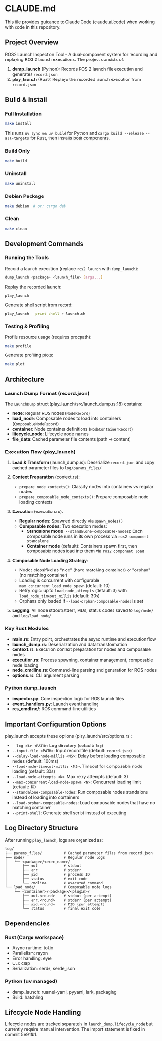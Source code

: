 # CLAUDE.md

This file provides guidance to Claude Code (claude.ai/code) when working with code in this repository.

## Project Overview

ROS2 Launch Inspection Tool - A dual-component system for recording and replaying ROS 2 launch executions. The project consists of:

1. **dump_launch** (Python): Records ROS 2 launch file execution and generates `record.json`
2. **play_launch** (Rust): Replays the recorded launch execution from `record.json`

## Build & Install

### Full Installation
```sh
make install
```
This runs `uv sync && uv build` for Python and `cargo build --release --all-targets` for Rust, then installs both components.

### Build Only
```sh
make build
```

### Uninstall
```sh
make uninstall
```

### Debian Package
```sh
make debian  # or: cargo deb
```

### Clean
```sh
make clean
```

## Development Commands

### Running the Tools

Record a launch execution (replace `ros2 launch` with `dump_launch`):
```sh
dump_launch <package> <launch_file> [args...]
```

Replay the recorded launch:
```sh
play_launch
```

Generate shell script from record:
```sh
play_launch --print-shell > launch.sh
```

### Testing & Profiling

Profile resource usage (requires procpath):
```sh
make profile
```

Generate profiling plots:
```sh
make plot
```

## Architecture

### Launch Dump Format (record.json)

The `LaunchDump` struct (play_launch/src/launch_dump.rs:18) contains:
- **node**: Regular ROS nodes (`NodeRecord`)
- **load_node**: Composable nodes to load into containers (`ComposableNodeRecord`)
- **container**: Node container definitions (`NodeContainerRecord`)
- **lifecycle_node**: Lifecycle node names
- **file_data**: Cached parameter file contents (path → content)

### Execution Flow (play_launch)

1. **Load & Transform** (launch_dump.rs): Deserialize `record.json` and copy cached parameter files to `log/params_files/`

2. **Context Preparation** (context.rs):
   - `prepare_node_contexts()`: Classify nodes into containers vs regular nodes
   - `prepare_composable_node_contexts()`: Prepare composable node loading contexts

3. **Execution** (execution.rs):
   - **Regular nodes**: Spawned directly via `spawn_nodes()`
   - **Composable nodes**: Two execution modes:
     - **Standalone mode** (`--standalone-composable-nodes`): Each composable node runs in its own process via `ros2 component standalone`
     - **Container mode** (default): Containers spawn first, then composable nodes load into them via `ros2 component load`

4. **Composable Node Loading Strategy**:
   - Nodes classified as "nice" (have matching container) or "orphan" (no matching container)
   - Loading is concurrent with configurable `max_concurrent_load_node_spawn` (default: 10)
   - Retry logic: up to `load_node_attempts` (default: 3) with `load_node_timeout_millis` (default: 30s)
   - Orphans only loaded if `--load-orphan-composable-nodes` is set

5. **Logging**: All node stdout/stderr, PIDs, status codes saved to `log/node/` and `log/load_node/`

### Key Rust Modules

- **main.rs**: Entry point, orchestrates the async runtime and execution flow
- **launch_dump.rs**: Deserialization and data transformation
- **context.rs**: Execution context preparation for nodes and composable nodes
- **execution.rs**: Process spawning, container management, composable node loading
- **node_cmdline.rs**: Command-line parsing and generation for ROS nodes
- **options.rs**: CLI argument parsing

### Python dump_launch

- **inspector.py**: Core inspection logic for ROS launch files
- **event_handlers.py**: Launch event handling
- **ros_cmdline/**: ROS command-line utilities

## Important Configuration Options

play_launch accepts these options (play_launch/src/options.rs):
- `--log-dir <PATH>`: Log directory (default: `log`)
- `--input-file <PATH>`: Input record file (default: `record.json`)
- `--delay-load-node-millis <MS>`: Delay before loading composable nodes (default: 100ms)
- `--load-node-timeout-millis <MS>`: Timeout for composable node loading (default: 30s)
- `--load-node-attempts <N>`: Max retry attempts (default: 3)
- `--max-concurrent-load-node-spawn <N>`: Concurrent loading limit (default: 10)
- `--standalone-composable-nodes`: Run composable nodes standalone instead of loading into containers
- `--load-orphan-composable-nodes`: Load composable nodes that have no matching container
- `--print-shell`: Generate shell script instead of executing

## Log Directory Structure

After running `play_launch`, logs are organized as:
```
log/
├── params_files/          # Cached parameter files from record.json
├── node/                  # Regular node logs
│   └── <package>/<exec_name>/
│       ├── out            # stdout
│       ├── err            # stderr
│       ├── pid            # process ID
│       ├── status         # exit code
│       └── cmdline        # executed command
└── load_node/             # Composable node logs
    └── <container>/<package>/<plugin>/
        ├── out.<round>    # stdout (per attempt)
        ├── err.<round>    # stderr (per attempt)
        ├── pid.<round>    # PID (per attempt)
        └── status         # final exit code
```

## Dependencies

### Rust (Cargo workspace)
- Async runtime: tokio
- Parallelism: rayon
- Error handling: eyre
- CLI: clap
- Serialization: serde, serde_json

### Python (uv managed)
- dump_launch: ruamel-yaml, pyyaml, lark, packaging
- Build: hatchling

## Lifecycle Node Handling

Lifecycle nodes are tracked separately in `launch_dump.lifecycle_node` but currently require manual intervention. The import statement is fixed in commit 5e91fb1.
